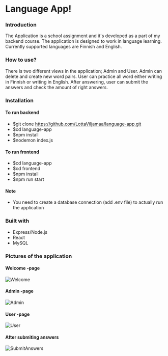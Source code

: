 # Language App!

### Introduction

The Application is a school assignment and it's developed as a part of my backend course. The application is designed to work in language learning. Currently supported languages are Finnish and English. 

### How to use?

There is two different views in the application; Admin and User. Admin can delete and create new word pairs. User can practice all word either writing in Finnish or writing in English. After answering, user can submit the answers and check the amount of right answers. 

### Installation
#### To run backend
- $git clone https://github.com/LottaViljamaa/language-app.git
- $cd language-app
- $npm install 
- $nodemon index.js

#### To run frontend
- $cd language-app
- $cd frontend
- $npm install
- $npm run start

#### Note
- You need to create a database connection (add .env file) to actually run the application

### Built with

- Express/Node.js
- React
- MySQL 

### Pictures of the application
#### Welcome -page 
![Welcome](https://user-images.githubusercontent.com/77788924/208725252-ae8d25fd-accf-4a42-88ae-48e268da1700.png)

#### Admin -page
![Admin](https://user-images.githubusercontent.com/77788924/208725387-45444dcb-fe2d-4e2e-9b7d-309cea866b89.png)

#### User -page
![User](https://user-images.githubusercontent.com/77788924/208725455-567394ad-bdf9-4f9b-b6d8-7096b385b2c0.png)

#### After submiting answers
![SubmitAnswers](https://user-images.githubusercontent.com/77788924/208725850-817ac7d9-de93-4f8a-ab91-e696b9e1c8e0.png)
